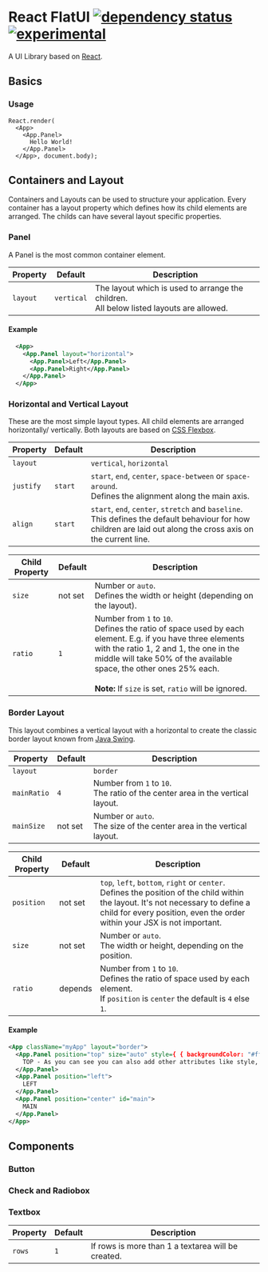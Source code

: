 # React FlatUI [![dependency status](https://david-dm.org/cokeSchlumpf/react-flatui.svg)](https://david-dm.org/cokeSchlumpf/react-flatui) [![experimental](http://img.shields.io/badge/stability-experimental-DD5F0A.svg)](http://nodejs.org/api/documentation.html#documentation_stability_index)

A UI Library based on [React](http://facebook.github.io/react/index.html).

## Basics
### Usage

```
React.render(
  <App>
    <App.Panel>
      Hello World!
    </App.Panel>
  </App>, document.body);
```

## Containers and Layout
Containers and Layouts can be used to structure your application. Every container has a layout property which defines how its child elements are arranged. The childs can have several layout specific properties.

### Panel
A Panel is the most common container element.

| Property        | Default       | Description                                                 |
|-----------------|---------------|-------------------------------------------------------------|
| `layout`        | `vertical`    | The layout which is used to arrange the children.<br />All below listed layouts are allowed.|

#### Example
```xml
  <App>
    <App.Panel layout="horizontal">
      <App.Panel>Left</App.Panel>
      <App.Panel>Right</App.Panel>
    </App.Panel>
  </App>
```

### Horizontal and Vertical Layout
These are the most simple layout types. All child elements are arranged horizontally/ vertically. Both layouts are based on [CSS Flexbox](http://css-tricks.com/snippets/css/a-guide-to-flexbox/).

| Property        | Default       | Description                                                 |
|-----------------|---------------|-------------------------------------------------------------|
| `layout`        |               | `vertical`, `horizontal`                                    |
| `justify`       | `start`       | `start`, `end`, `center`, `space-between` or `space-around`.<br />Defines the alignment along the main axis.|
| `align`         | `start`       | `start`, `end`, `center`, `stretch` and `baseline`.<br />This defines the default behaviour for how children are laid out along the cross axis on the current line.|

| Child Property        | Default       | Description                                                 |
|-----------------------|---------------|-------------------------------------------------------------|
| `size`                | not set       | Number or `auto`.<br />Defines the width or height (depending on the layout).      |
| `ratio`               | `1`           | Number from `1` to `10`.<br />Defines the ratio of space used by each element. E.g. if you have three elements with the ratio 1, 2 and 1, the one in the middle will take 50% of the available space, the other ones 25% each.<br /><br />**Note:** If `size` is set, `ratio` will be ignored.|


### Border Layout
This layout combines a vertical layout with a horizontal to create the classic border layout known from [Java Swing](http://docs.oracle.com/javase/tutorial/uiswing/layout/border.html).

| Property        | Default       | Description                                                 |
|-----------------|---------------|-------------------------------------------------------------|
| `layout`        |               | `border`                                                    |
| `mainRatio`     | `4`           | Number from `1` to `10`.<br />The ratio of the center area in the vertical layout.        |
| `mainSize`      | not set       | Number or `auto`.<br />The size of the center area in the vertical layout.         |

| Child Property        | Default       | Description                                                 |
|-----------------------|---------------|-------------------------------------------------------------|
| `position`            | not set       | `top`, `left`, `bottom`, `right` or `center`.<br />Defines the position of the child within the layout. It's not necessary to define a child for every position, even the order within your JSX is not important.|
| `size`                | not set       | Number or `auto`.<br />The width or height, depending on the position.             |
| `ratio`               | depends       | Number from `1` to `10`.<br />Defines the ratio of space used by each element.<br />If `position` is `center` the default is `4` else `1`.|

#### Example
```xml
<App className="myApp" layout="border">
  <App.Panel position="top" size="auto" style={ { backgroundColor: "#ff0000" } }>
    TOP - As you can see you can also add other attributes like style, className, etc..
  </App.Panel>
  <App.Panel position="left">
    LEFT
  </App.Panel>
  <App.Panel position="center" id="main">
    MAIN
  </App.Panel>
</App>
```

## Components
### Button
### Check and Radiobox
### Textbox
| Property        | Default       | Description                                                 |
|-----------------|---------------|-------------------------------------------------------------|
| `rows`          | `1`           | If rows is more than 1 a textarea will be created.          |
